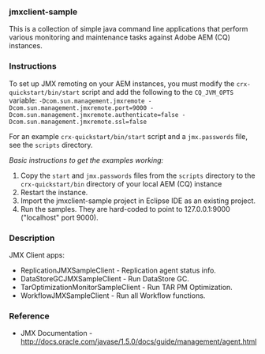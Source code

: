 ### jmxclient-sample
This is a collection of simple java command line applications that perform various monitoring and maintenance tasks against Adobe AEM (CQ) instances.

### Instructions
To set up JMX remoting on your AEM instances, you must modify the ``crx-quickstart/bin/start`` script and add the following to the ``CQ_JVM_OPTS`` variable:
``-Dcom.sun.management.jmxremote -Dcom.sun.management.jmxremote.port=9000 -Dcom.sun.management.jmxremote.authenticate=false -Dcom.sun.management.jmxremote.ssl=false``

For an example ``crx-quickstart/bin/start`` script and a ``jmx.passwords`` file, see the ``scripts`` directory.

*Basic instructions to get the examples working:*

1. Copy the ``start`` and ``jmx.passwords`` files from the ``scripts`` directory to the ``crx-quickstart/bin`` directory of your local AEM (CQ) instance
2. Restart the instance.
3. Import the jmxclient-sample project in Eclipse IDE as an existing project.
3. Run the samples. They are hard-coded to point to 127.0.0.1:9000 ("localhost" port 9000).

### Description
JMX Client apps:
* ReplicationJMXSampleClient - Replication agent status info.
* DataStoreGCJMXSampleClient - Run DataStore GC.
* TarOptimizationMonitorSampleClient - Run TAR PM Optimization.
* WorkflowJMXSampleClient - Run all Workflow functions.

### Reference
* JMX Documentation - http://docs.oracle.com/javase/1.5.0/docs/guide/management/agent.html
